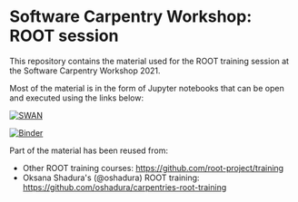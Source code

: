 # Software Carpentry Workshop: ROOT session

This repository contains the material used for the ROOT training session at the Software Carpentry Workshop 2021.

Most of the material is in the form of Jupyter notebooks that can be open and executed using the links below:

[![SWAN](https://swan.web.cern.ch/sites/swan.web.cern.ch/files/pictures/open_in_swan.svg)](https://cern.ch/swanserver/cgi-bin/go?projurl=https://github.com/root-project/training.git)

[![Binder](https://mybinder.org/badge_logo.svg)](https://mybinder.org/v2/gh/root-project/training.git/master)

Part of the material has been reused from:
* Other ROOT training courses: https://github.com/root-project/training
* Oksana Shadura's (@oshadura) ROOT training: https://github.com/oshadura/carpentries-root-training
